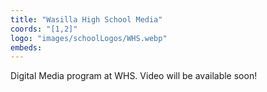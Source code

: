 ```yaml
---
title: "Wasilla High School Media"
coords: "[1,2]"
logo: "images/schoolLogos/WHS.webp"
embeds: 
---
```


Digital Media program at WHS.  Video will be available soon!
